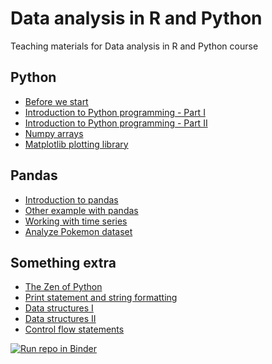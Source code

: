# Data analysis in R and Python


Teaching materials for Data analysis in R and Python course

## Python

* [Before we start](http://nbviewer.jupyter.org/github/ondrolexa/r-python/blob/master/00-Intro.ipynb)
* [Introduction to Python programming - Part I](http://nbviewer.jupyter.org/github/ondrolexa/r-python/blob/master/01-Introduction-to-Python-I.ipynb)
* [Introduction to Python programming - Part II](http://nbviewer.jupyter.org/github/ondrolexa/r-python/blob/master/02-Introduction-to-Python-II.ipynb)
* [Numpy arrays](http://nbviewer.jupyter.org/github/ondrolexa/r-python/blob/master/03-Numpy.ipynb)
* [Matplotlib plotting library](http://nbviewer.jupyter.org/github/ondrolexa/r-python/blob/master/04-Matplotlib.ipynb)

## Pandas
* [Introduction to pandas](http://nbviewer.jupyter.org/github/ondrolexa/r-python/blob/master/05a-pandas-titanic.ipynb)
* [Other example with pandas](http://nbviewer.jupyter.org/github/ondrolexa/r-python/blob/master/05b-pandas-clementinum.ipynb)
* [Working with time series](http://nbviewer.jupyter.org/github/ondrolexa/r-python/blob/master/05c-pandas-neic.ipynb)
* [Analyze Pokemon dataset](http://nbviewer.jupyter.org/github/ondrolexa/r-python/blob/master/05d-pandas-pokemon.ipynb)

## Something extra
* [The Zen of Python](http://nbviewer.jupyter.org/github/ondrolexa/r-python/blob/master/X1-Python-intro.ipynb)
* [Print statement and string formatting](http://nbviewer.jupyter.org/github/ondrolexa/r-python/blob/master/X2-Print-statement.ipynb)
* [Data structures I](http://nbviewer.jupyter.org/github/ondrolexa/r-python/blob/master/X3-Data-structures-I.ipynb)
* [Data structures II](http://nbviewer.jupyter.org/github/ondrolexa/r-python/blob/master/X3-Data-structures-II.ipynb)
* [Control flow statements](http://nbviewer.jupyter.org/github/ondrolexa/r-python/blob/master/X4-Control-flow.ipynb)


[![Run repo in Binder](https://mybinder.org/badge.svg)](https://mybinder.org/v2/gh/ondrolexa/r-python/master)
